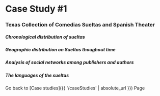 # Case Study #1

### Texas Collection of Comedias Sueltas and Spanish Theater

##### Chronological distribution of sueltas


##### Geographic distribution on Sueltas thoughout time


##### Analysis of social networks among publishers and authors


##### The languages of the sueltas



Go back to [Case studies]({{ '/caseStudies' | absolute_url }}) Page
